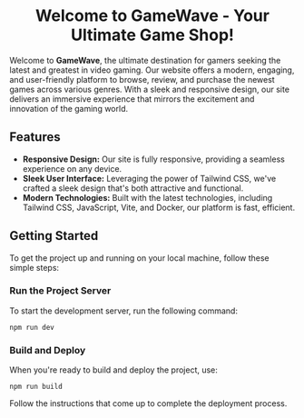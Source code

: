 <h1 align="center"><strong>Welcome to GameWave - Your Ultimate Game Shop!</strong></h1>

<p>Welcome to <strong>GameWave</strong>, the ultimate destination for gamers seeking the latest and greatest in video gaming. Our website offers a modern, engaging, and user-friendly platform to browse, review, and purchase the newest games across various genres. With a sleek and responsive design, our site delivers an immersive experience that mirrors the excitement and innovation of the gaming world.</p>

<h2><strong>Features</strong></h2>
<ul>
  <li><strong>Responsive Design:</strong> Our site is fully responsive, providing a seamless experience on any device.</li>
  <li><strong>Sleek User Interface:</strong> Leveraging the power of Tailwind CSS, we've crafted a sleek design that's both attractive and functional.</li>
  <li><strong>Modern Technologies:</strong> Built with the latest technologies, including Tailwind CSS, JavaScript, Vite, and Docker, our platform is fast, efficient.</li>
</ul>

<h2><strong>Getting Started</strong></h2>
<p>To get the project up and running on your local machine, follow these simple steps:</p>

<h3><strong>Run the Project Server</strong></h3>
<p>To start the development server, run the following command:</p>

<pre><code>npm run dev</code></pre>

<h3><strong>Build and Deploy</strong></h3>
<p>When you're ready to build and deploy the project, use:</p>

<pre><code>npm run build</code></pre>

<p>Follow the instructions that come up to complete the deployment process.</p>